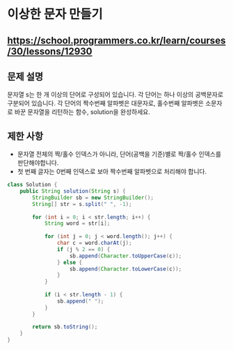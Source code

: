# 이상한 문자 만들기
https://school.programmers.co.kr/learn/courses/30/lessons/12930
---
## 문제 설명
문자열 s는 한 개 이상의 단어로 구성되어 있습니다. 각 단어는 하나 이상의 공백문자로 구분되어 있습니다. 각 단어의 짝수번째 알파벳은 대문자로, 홀수번째 알파벳은 소문자로 바꾼 문자열을 리턴하는 함수, solution을 완성하세요.

## 제한 사항
+ 문자열 전체의 짝/홀수 인덱스가 아니라, 단어(공백을 기준)별로 짝/홀수 인덱스를 판단해야합니다.
+ 첫 번째 글자는 0번째 인덱스로 보아 짝수번째 알파벳으로 처리해야 합니다.
```java
class Solution {
    public String solution(String s) {
        StringBuilder sb = new StringBuilder();
        String[] str = s.split(" ", -1);
        
        for (int i = 0; i < str.length; i++) {
            String word = str[i];
            
            for (int j = 0; j < word.length(); j++) {
                char c = word.charAt(j);
                if (j % 2 == 0) {
                    sb.append(Character.toUpperCase(c));
                } else {
                    sb.append(Character.toLowerCase(c));
                }
            }
            
            if (i < str.length - 1) {
                sb.append(" ");
            }
        }
        
        return sb.toString();
    }
}
```